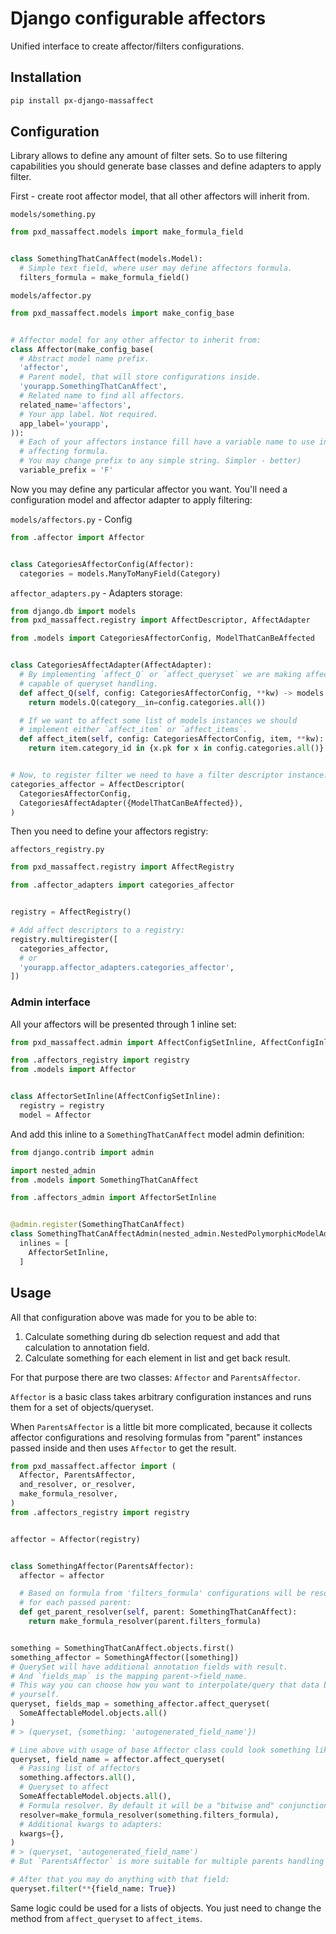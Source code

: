 # Django configurable affectors

Unified interface to create affector/filters configurations.

## Installation

```sh
pip install px-django-massaffect
```

## Configuration

Library allows to define any amount of filter sets. So to use filtering capabilities you should generate base classes and define adapters to apply filter.

First - create root affector model, that all other affectors will inherit from.

`models/something.py`
```python
from pxd_massaffect.models import make_formula_field


class SomethingThatCanAffect(models.Model):
  # Simple text field, where user may define affectors formula.
  filters_formula = make_formula_field()
```

`models/affector.py`
```python
from pxd_massaffect.models import make_config_base


# Affector model for any other affector to inherit from:
class Affector(make_config_base(
  # Abstract model name prefix.
  'affector',
  # Parent model, that will store configurations inside.
  'yourapp.SomethingThatCanAffect',
  # Related name to find all affectors.
  related_name='affectors',
  # Your app label. Not required.
  app_label='yourapp',
)):
  # Each of your affectors instance fill have a variable name to use in
  # affecting formula.
  # You may change prefix to any simple string. Simpler - better)
  variable_prefix = 'F'
```

Now you may define any particular affector you want. You'll need a configuration model and affector adapter to apply filtering:

`models/affectors.py` - Config
```python
from .affector import Affector


class CategoriesAffectorConfig(Affector):
  categories = models.ManyToManyField(Category)
```

`affector_adapters.py` - Adapters storage:
```python
from django.db import models
from pxd_massaffect.registry import AffectDescriptor, AffectAdapter

from .models import CategoriesAffectorConfig, ModelThatCanBeAffected


class CategoriesAffectAdapter(AffectAdapter):
  # By implementing `affect_Q` or `affect_queryset` we are making affector
  # capable of queryset handling.
  def affect_Q(self, config: CategoriesAffectorConfig, **kw) -> models.Q:
    return models.Q(category__in=config.categories.all())

  # If we want to affect some list of models instances we should
  # implement either `affect_item` or `affect_items`.
  def affect_item(self, config: CategoriesAffectorConfig, item, **kw):
    return item.category_id in {x.pk for x in config.categories.all()}


# Now, to register filter we need to have a filter descriptor instance:
categories_affector = AffectDescriptor(
  CategoriesAffectorConfig,
  CategoriesAffectAdapter({ModelThatCanBeAffected}),
)
```

Then you need to define your affectors registry:

`affectors_registry.py`
```python
from pxd_massaffect.registry import AffectRegistry

from .affector_adapters import categories_affector


registry = AffectRegistry()

# Add affect descriptors to a registry:
registry.multiregister([
  categories_affector,
  # or
  'yourapp.affector_adapters.categories_affector',
])
```

### Admin interface

All your affectors will be presented through 1 inline set:

```python
from pxd_massaffect.admin import AffectConfigSetInline, AffectConfigInline

from .affectors_registry import registry
from .models import Affector


class AffectorSetInline(AffectConfigSetInline):
  registry = registry
  model = Affector
```

And add this inline to a `SomethingThatCanAffect` model admin definition:

```python
from django.contrib import admin

import nested_admin
from .models import SomethingThatCanAffect

from .affectors_admin import AffectorSetInline


@admin.register(SomethingThatCanAffect)
class SomethingThatCanAffectAdmin(nested_admin.NestedPolymorphicModelAdmin):
  inlines = [
    AffectorSetInline,
  ]
```

## Usage

All that configuration above was made for you to be able to:

1. Calculate something during db selection request and add that calculation to annotation field.
2. Calculate something for each element in list and get back result.

For that purpose there are two classes: `Affector` and `ParentsAffector`.

`Affector` is a basic class takes arbitrary configuration instances and runs them for a set of objects/queryset.

When `ParentsAffector` is a little bit more complicated, because it collects affector configurations and resolving formulas from "parent" instances passed inside and then uses `Affector` to get the result.

```python
from pxd_massaffect.affector import (
  Affector, ParentsAffector,
  and_resolver, or_resolver,
  make_formula_resolver,
)
from .affectors_registry import registry


affector = Affector(registry)


class SomethingAffector(ParentsAffector):
  affector = affector

  # Based on formula from 'filters_formula' configurations will be resolved
  # for each passed parent:
  def get_parent_resolver(self, parent: SomethingThatCanAffect):
    return make_formula_resolver(parent.filters_formula)


something = SomethingThatCanAffect.objects.first()
something_affector = SomethingAffector([something])
# QuerySet will have additional annotation fields with result.
# And `fields_map` is the mapping parent->field_name.
# This way you can choose how you want to interpolate/query that data by
# yourself.
queryset, fields_map = something_affector.affect_queryset(
  SomeAffectableModel.objects.all()
)
# > (queryset, {something: 'autogenerated_field_name'})

# Line above with usage of base Affector class could look something like that:
queryset, field_name = affector.affect_queryset(
  # Passing list of affectors
  something.affectors.all(),
  # Queryset to affect
  SomeAffectableModel.objects.all(),
  # Formula resolver. By default it will be a "bitwise and" conjunction:
  resolver=make_formula_resolver(something.filters_formula),
  # Additional kwargs to adapters:
  kwargs={},
)
# > (queryset, 'autogenerated_field_name')
# But `ParentsAffector` is more suitable for multiple parents handling at once.

# After that you may do anything with that field:
queryset.filter(**{field_name: True})
```

Same logic could be used for a lists of objects. You just need to change the method from `affect_queryset` to `affect_items`.
